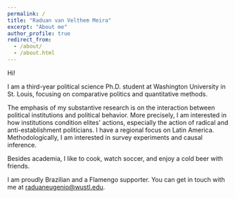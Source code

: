 ```yaml
---
permalink: /
title: "Raduan van Velthem Meira"
excerpt: "About me"
author_profile: true
redirect_from:
  - /about/
  - /about.html
---
```


Hi! 

I am a third-year political science Ph.D. student at Washington University in St. Louis, focusing on comparative politics and quantitative methods. 

The emphasis of my substantive research is on the interaction between political institutions and political behavior. More precisely, I am interested in how institutions condition elites' actions, especially the action of radical and anti-establishment politicians. I have a regional focus on Latin America. Methodologically, I am interested in survey experiments and causal inference.  

Besides academia, I like to cook, watch soccer, and enjoy a cold beer with friends.

I am proudly Brazilian and a Flamengo supporter. You can get in touch with me at [raduaneugenio@wustl.edu](mailto:raduaneugenio@wustl.edu).
